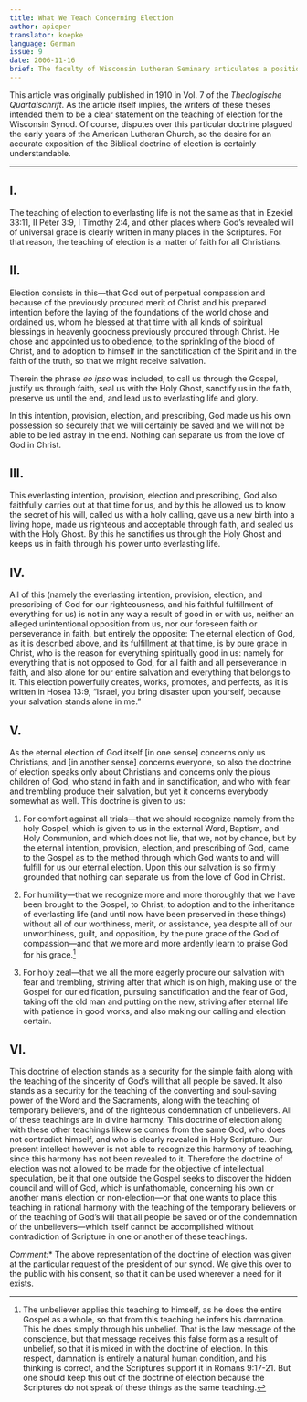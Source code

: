 ```yaml
---
title: What We Teach Concerning Election
author: apieper
translator: koepke
language: German
issue: 9
date: 2006-11-16
brief: The faculty of Wisconsin Lutheran Seminary articulates a position on the doctrine of election.
---
```


This article was originally published in 1910 in Vol. 7 of the *Theologische Quartalschrift*. As the article itself implies, the writers of these theses intended them to be a clear statement on the teaching of election for the Wisconsin Synod. Of course, disputes over this particular doctrine plagued the early years of the American Lutheran Church, so the desire for an accurate exposition of the Biblical doctrine of election is certainly understandable. 

---

## I. 

The teaching of election to everlasting life is not the same as that in Ezekiel 33:11, II Peter 3:9, I Timothy 2:4, and other places where God’s revealed will of universal grace is clearly written in many places in the Scriptures. For that reason, the teaching of election is a matter of faith for all Christians.
 
## II.

Election consists in this—that God out of perpetual compassion and because of the previously procured merit of Christ and his prepared intention before the laying of the foundations of the world chose and ordained us, whom he blessed at that time with all kinds of spiritual blessings in heavenly goodness previously procured through Christ. He chose and appointed us to obedience, to the sprinkling of the blood of Christ, and to adoption to himself in the sanctification of the Spirit and in the faith of the truth, so that we might receive salvation.

Therein the phrase *eo ipso* was included, to call us through the Gospel, justify us through faith, seal us with the Holy Ghost, sanctify us in the faith, preserve us until the end, and lead us to everlasting life and glory.
 
In this intention, provision, election, and prescribing, God made us his own possession so securely that we will certainly be saved and we will not be able to be led astray in the end. Nothing can separate us from the love of God in Christ.
 
## III.
This everlasting intention, provision, election and prescribing, God also faithfully carries out at that time for us, and by this he allowed us to know the secret of his will, called us with a holy calling, gave us a new birth into a living hope, made us righteous and acceptable through faith, and sealed us with the Holy Ghost. By this he sanctifies us through the Holy Ghost and keeps us in faith through his power unto everlasting life.
 
## IV.
All of this (namely the everlasting intention, provision, election, and prescribing of God for our righteousness, and his faithful fulfillment of everything for us) is not in any way a result of good in or with us, neither an alleged unintentional opposition from us, nor our foreseen faith or perseverance in faith, but entirely the opposite: The eternal election of God, as it is described above, and its fulfillment at that time, is by pure grace in Christ, who is the reason for everything spiritually good in us: namely for everything that is not opposed to God, for all faith and all perseverance in faith, and also alone for our entire salvation and everything that belongs to it. This election powerfully creates, works, promotes, and perfects, as it is written in Hosea 13:9, “Israel, you bring disaster upon yourself, because your salvation stands alone in me.”
 
## V.
As the eternal election of God itself [in one sense] concerns only us Christians, and [in another sense] concerns everyone, so also the doctrine of election speaks only about Christians and concerns only the pious children of God, who stand in faith and in sanctification, and who with fear and trembling produce their salvation, but yet it concerns everybody somewhat as well. This doctrine is given to us:
	

1. For comfort against all trials—that we should recognize namely from the holy Gospel, which is given to us in the external Word, Baptism, and Holy Communion, and which does not lie, that we, not by chance, but by the eternal intention, provision, election, and prescribing of God, came to the Gospel as to the method through which God wants to and will fulfill for us our eternal election. Upon this our salvation is so firmly grounded that nothing can separate us from the love of God in Christ.
 
2. For humility—that we recognize more and more thoroughly that we have been brought to the Gospel, to Christ, to adoption and to the inheritance of everlasting life (and until now have been preserved in these things) without all of our worthiness, merit, or assistance, yea despite all of our unworthiness, guilt, and opposition, by the pure grace of the God of compassion—and that we more and more ardently learn to praise God for his grace.[^gracenote]
 
3. For holy zeal—that we all the more eagerly procure our salvation with fear and trembling, striving after that which is on high, making use of the Gospel for our edification, pursuing sanctification and the fear of God, taking off the old man and putting on the new, striving after eternal life with patience in good works, and also making our calling and election certain.

[^gracenote]: The unbeliever applies this teaching to himself, as he does the entire Gospel as a whole, so that from this teaching he infers his damnation. This he does simply through his unbelief. That is the law message of the conscience, but that message receives this false form as a result of unbelief, so that it is mixed in with the doctrine of election. In this respect, damnation is entirely a natural human condition, and his thinking is correct, and the Scriptures support it in Romans 9:17-21. But one should keep this out of the doctrine of election because the Scriptures do not speak of these things as the same teaching.

## VI.

This doctrine of election stands as a security for the simple faith along with the teaching of the sincerity of God’s will that all people be saved. It also stands as a security for the teaching of the converting and soul-saving power of the Word and the Sacraments, along with the teaching of temporary believers, and of the righteous condemnation of unbelievers. All of these teachings are in divine harmony. This doctrine of election along with these other teachings likewise comes from the same God, who does not contradict himself, and who is clearly revealed in Holy Scripture. Our present intellect however is not able to recognize this harmony of teaching, since this harmony has not been revealed to it. Therefore the doctrine of election was not allowed to be made for the objective of intellectual speculation, be it that one outside the Gospel seeks to discover the hidden council and will of God, which is unfathomable, concerning his own or another man’s election or non-election—or that one wants to place this teaching in rational harmony with the teaching of the temporary believers or of the teaching of God’s will that all people be saved or of the condemnation of the unbelievers—which itself cannot be accomplished without contradiction of Scripture in one or another of these teachings.

*Comment:** The above representation of the doctrine of election was given at the particular request of the president of our synod. We give this over to the public with his consent, so that it can be used wherever a need for it exists.